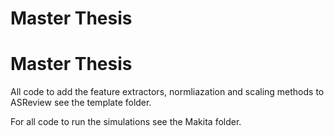 # Master Thesis

# Master Thesis

All code to add the feature extractors, normliazation and scaling methods to ASReview see the template folder.

For all code to run the simulations see the Makita folder.
